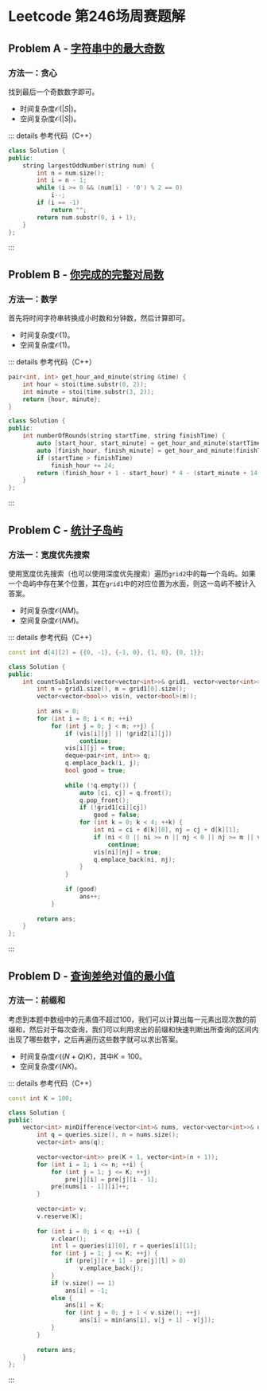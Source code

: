 # Leetcode 第246场周赛题解

## Problem A - [字符串中的最大奇数](https://leetcode-cn.com/problems/largest-odd-number-in-string/)

### 方法一：贪心

找到最后一个奇数数字即可。

- 时间复杂度$\mathcal{O}(|S|)$。
- 空间复杂度$\mathcal{O}(|S|)$。

::: details 参考代码（C++）

```cpp
class Solution {
public:
    string largestOddNumber(string num) {
        int n = num.size();
        int i = n - 1;
        while (i >= 0 && (num[i] - '0') % 2 == 0)
            i--;
        if (i == -1)
            return "";
        return num.substr(0, i + 1);
    }
};
```

:::

## Problem B - [你完成的完整对局数](https://leetcode-cn.com/problems/the-number-of-full-rounds-you-have-played/)

### 方法一：数学

首先将时间字符串转换成小时数和分钟数，然后计算即可。

- 时间复杂度$\mathcal{O}(1)$。
- 空间复杂度$\mathcal{O}(1)$。

::: details 参考代码（C++）

```cpp
pair<int, int> get_hour_and_minute(string &time) {
    int hour = stoi(time.substr(0, 2));
    int minute = stoi(time.substr(3, 2));
    return {hour, minute};
}

class Solution {
public:
    int numberOfRounds(string startTime, string finishTime) {
        auto [start_hour, start_minute] = get_hour_and_minute(startTime);
        auto [finish_hour, finish_minute] = get_hour_and_minute(finishTime);
        if (startTime > finishTime)
            finish_hour += 24;
        return (finish_hour + 1 - start_hour) * 4 - (start_minute + 14) / 15 - (59 - finish_minute) / 15 - 1;
    }
};  
```

:::

## Problem C - [统计子岛屿](https://leetcode-cn.com/problems/count-sub-islands/)

### 方法一：宽度优先搜索

使用宽度优先搜索（也可以使用深度优先搜索）遍历`grid2`中的每一个岛屿。如果一个岛屿中存在某个位置，其在`grid1`中的对应位置为水面，则这一岛屿不被计入答案。

- 时间复杂度$\mathcal{O}(NM)$。
- 空间复杂度$\mathcal{O}(NM)$。

::: details 参考代码（C++）

```cpp
const int d[4][2] = {{0, -1}, {-1, 0}, {1, 0}, {0, 1}};

class Solution {
public:
    int countSubIslands(vector<vector<int>>& grid1, vector<vector<int>>& grid2) {
        int n = grid1.size(), m = grid1[0].size();
        vector<vector<bool>> vis(n, vector<bool>(m));
        
        int ans = 0;
        for (int i = 0; i < n; ++i)
            for (int j = 0; j < m; ++j) {
                if (vis[i][j] || !grid2[i][j])
                    continue;
                vis[i][j] = true;
                deque<pair<int, int>> q;
                q.emplace_back(i, j);
                bool good = true;
                
                while (!q.empty()) {
                    auto [ci, cj] = q.front();
                    q.pop_front();
                    if (!grid1[ci][cj])
                        good = false;
                    for (int k = 0; k < 4; ++k) {
                        int ni = ci + d[k][0], nj = cj + d[k][1];
                        if (ni < 0 || ni >= n || nj < 0 || nj >= m || vis[ni][nj] || !grid2[ni][nj])
                            continue;
                        vis[ni][nj] = true;
                        q.emplace_back(ni, nj);
                    }
                }
                
                if (good)
                    ans++;
            }
        
        return ans;
    }
};
```

:::

## Problem D - [查询差绝对值的最小值](https://leetcode-cn.com/problems/minimum-absolute-difference-queries/)

### 方法一：前缀和

考虑到本题中数组中的元素值不超过$100$，我们可以计算出每一元素出现次数的前缀和，然后对于每次查询，我们可以利用求出的前缀和快速判断出所查询的区间内出现了哪些数字，之后再遍历这些数字就可以求出答案。

- 时间复杂度$\mathcal{O}((N+Q)K)$，其中$K=100$。
- 空间复杂度$\mathcal{O}(NK)$。

::: details 参考代码（C++）

```cpp
const int K = 100;

class Solution {
public:
    vector<int> minDifference(vector<int>& nums, vector<vector<int>>& queries) {
        int q = queries.size(), n = nums.size();
        vector<int> ans(q);
        
        vector<vector<int>> pre(K + 1, vector<int>(n + 1));
        for (int i = 1; i <= n; ++i) {
            for (int j = 1; j <= K; ++j)
                pre[j][i] = pre[j][i - 1];
            pre[nums[i - 1]][i]++;
        }
        
        vector<int> v;
        v.reserve(K);
        
        for (int i = 0; i < q; ++i) {
            v.clear();
            int l = queries[i][0], r = queries[i][1];
            for (int j = 1; j <= K; ++j) {
                if (pre[j][r + 1] - pre[j][l] > 0)
                    v.emplace_back(j);
            }
            if (v.size() == 1)
                ans[i] = -1;
            else {
                ans[i] = K;
                for (int j = 0; j + 1 < v.size(); ++j)
                    ans[i] = min(ans[i], v[j + 1] - v[j]);
            }
        }
        
        return ans;
    }
};
```

:::

<Utterances />

